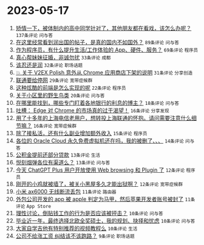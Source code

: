 # 2023-05-17

1. [矫情一下，被体制内的高中同学针对了，其他朋友都在看戏，该怎么办呢？](https://www.v2ex.com/t/940625) `137条评论` `问与答`
1. [在这里经常看到润出国的帖子，是真的国内不如国外？](https://www.v2ex.com/t/940578) `89条评论` `问与答`
1. [作为程序员，有什么提升生活/工作体验的 App、硬件、服务？](https://www.v2ex.com/t/940584) `69条评论` `程序员`
1. [真心帮妹妹征婚，非诚勿扰](https://www.v2ex.com/t/940614) `33条评论` `成都`
1. [该忍还是润](https://www.v2ex.com/t/940576) `32条评论` `职场话题`
1. [💥 关于 V2EX Polish 意外从 Chrome 应用商店下架的说明](https://www.v2ex.com/t/940580) `31条评论` `分享创造`
1. [联通要给停网](https://www.v2ex.com/t/940596) `29条评论` `宽带症候群`
1. [这种炫酷的前端是怎么实现的呢](https://www.v2ex.com/t/940640) `22条评论` `程序员`
1. [关于小区里的野生鸟类](https://www.v2ex.com/t/940594) `20条评论` `问与答`
1. [在哪里能找到，哪些专门盯着各地银行的利息的博主？](https://www.v2ex.com/t/940606) `18条评论` `问与答`
1. [吐槽： Edge 对 Chrome 的市场真的过于渴望！](https://www.v2ex.com/t/940612) `16条评论` `分享发现`
1. [用了十多年的上海电信老用户，想转投上海联通的怀抱。请问需要注意什么细节嘛？](https://www.v2ex.com/t/940609) `16条评论` `宽带症候群`
1. [除了接私活，还有什么副业增加额外收入](https://www.v2ex.com/t/940645) `15条评论` `程序员`
1. [各位的 Oracle Cloud 永久免费虚拟机还在吗，我的被删了、、、](https://www.v2ex.com/t/940626) `14条评论` `问与答`
1. [公积金提前还部分贷款](https://www.v2ex.com/t/940603) `13条评论` `生活`
1. [悦刻烟弹各位有渠道么？](https://www.v2ex.com/t/940574) `13条评论` `问与答`
1. [今天 ChatGPT Plus 用户开放使用 Web browsing 和 Plugin 了](https://www.v2ex.com/t/940618) `12条评论` `程序员`
1. [刚开的小鸡就被墙了，被关小黑屋多久才能出狱啊？](https://www.v2ex.com/t/940595) `12条评论` `宽带症候群`
1. [小米 ax6000 无线断流丢包](https://www.v2ex.com/t/940579) `11条评论` `路由器`
1. [外包公司开发的 app 被 apple 判定为马甲，然后苹果开发者账号被封了](https://www.v2ex.com/t/940572) `11条评论` `App Store`
1. [理性讨论，倒贴钱工作的行为是否应该被抨击？](https://www.v2ex.com/t/940622) `10条评论` `问与答`
1. [毕业近一年，最终选择北欧全奖硕士，我的规划、抉择和忧虑](https://www.v2ex.com/t/940599) `10条评论` `问与答`
1. [大家自学吉他有特别推荐的视频教程么](https://www.v2ex.com/t/940575) `10条评论` `生活`
1. [公司不给涨工资 纠结该不该跑路？](https://www.v2ex.com/t/940638) `9条评论` `职场话题`
